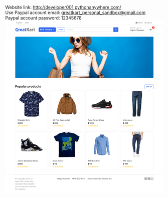 Website link: http://developer001.pythonanywhere.com/   
Use Paypal account email: greatkart_personal_sandbox@gmail.com   
Paypal account password: 12345678   
![greetKart_home_page](GreetKart_home_page.png)
